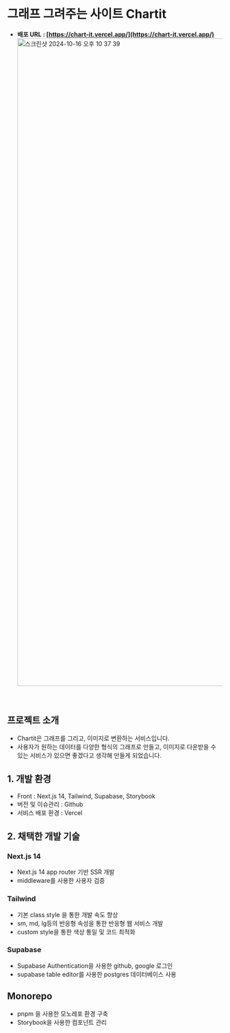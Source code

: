 # 그래프 그려주는 사이트 Chartit

- **배포 URL : [https://chart-it.vercel.app/](https://chart-it.vercel.app/)**
  <img width="1512" alt="스크린샷 2024-10-16 오후 10 37 39" src="https://github.com/user-attachments/assets/87dc17f1-8d68-490a-adab-616d8eca6c82">

<br>

## 프로젝트 소개

- Chartit은 그래프를 그리고, 이미지로 변환하는 서비스입니다.
- 사용자가 원하는 데이터를 다양한 형식의 그래프로 만들고, 이미지로 다운받을 수 있는 서비스가 있으면 좋겠다고 생각해 만들게 되었습니다.
  <br>

## 1. 개발 환경

- Front : Next.js 14, Tailwind, Supabase, Storybook
- 버전 및 이슈관리 : Github
- 서비스 배포 환경 : Vercel
  <br>

## 2. 채택한 개발 기술

### Next.js 14

- Next.js 14 app router 기반 SSR 개발
- middleware를 사용한 사용자 검증

### Tailwind

- 기본 class style 을 통한 개발 속도 향상
- sm, md, lg등의 반응형 속성을 통한 반응형 웹 서비스 개발
- custom style을 통한 색상 통일 및 코드 최적화

### Supabase

- Supabase Authentication을 사용한 github, google 로그인
- supabase table editor를 사용한 postgres 데이터베이스 사용

## Monorepo

- pnpm 을 사용한 모노레포 환경 구축
- Storybook을 사용한 컴포넌트 관리
